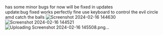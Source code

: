 has some minor bugs for now will be fixed in updates<br>
update:bug fixed works perfectly fine
use keyboard to control the evil circle amd catch the balls ![Screenshot 2024-02-16 144630](https://github.com/yellowamit/BouncingBallGame/assets/115355251/b66c53cb-3c25-43f0-8413-2187ebdd0648)
![Screenshot 2024-02-16 144521](https://github.com/yellowamit/BouncingBallGame/assets/115355251/64b127d8-3bc2-453b-9d6f-aecc4e0d0ad8)
![Uploading Screenshot 2024-02-16 145508.png…]()
